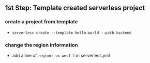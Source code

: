 1st Step: Template created serverless project
---------------------------



### create a project from template

- `serverless create --template hello-world --path backend`

### change the region information

- add a line of `region: us-west-1` in serverless.yml
